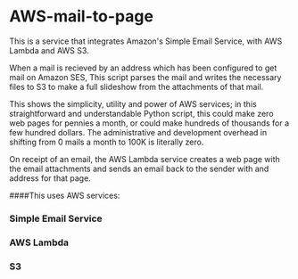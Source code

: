 # AWS-mail-to-page
This is a service that integrates Amazon's Simple Email Service, with AWS Lambda and AWS S3.

When a mail is recieved by an address which has been configured to get mail on Amazon SES, This script parses the mail and writes the necessary files to S3 to make a full slideshow from the attachments of that mail.

This shows the simplicity, utility and power of AWS services; in this straightforward and understandable Python script, this could make zero web pages for pennies a month, or could make hundreds of thousands for a few hundred dollars. The administrative and development overhead in shifting from 0 mails a month to 100K is literally zero.

On receipt of an email, the AWS Lambda service creates a web page with the email attachments and sends an email back to the sender with and address for that page.

####This uses AWS services: 
### Simple Email Service
### AWS Lambda
### S3
